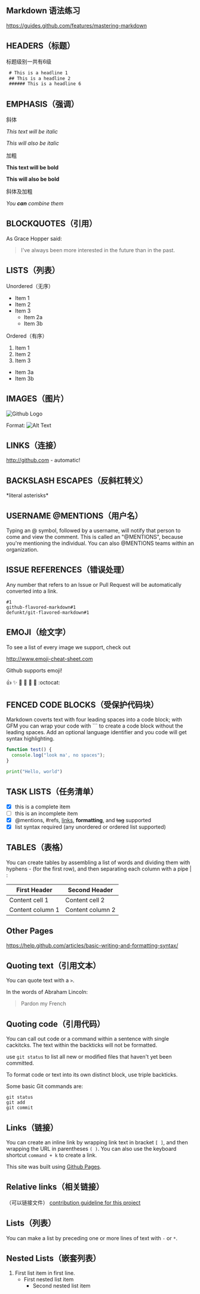 Markdown 语法练习
----
https://guides.github.com/features/mastering-markdown

## HEADERS（标题）

标题级别一共有6级

```Markdown
 # This is a headline 1
 ## This is a headline 2
 ###### This is a headline 6 
```

## EMPHASIS（强调）

斜体

*This text will be italic*

_This will also be italic_

加粗

**This text will be bold**

__This will also be bold__

斜体及加粗

*You **can** combine them*

##  BLOCKQUOTES（引用）
As Grace Hopper said:

> I've always been more interested
> in the future than in the past.

##  LISTS（列表）
Unordered（无序）
* Item 1
* Item 2
* Item 3
  * Item 2a
  * Item 3b

Ordered（有序）
1. Item 1
2. Item 2
3. Item 3
  * Item 3a
  * Item 3b

## IMAGES（图片）
![Github Logo](/images/logo.png)

Format: ![Alt Text](url)

## LINKS（连接）

http://github.com - automatic!

## BACKSLASH ESCAPES（反斜杠转义）

\*literal asterisks\*

## USERNAME @MENTIONS（用户名）
Typing an @ symbol, followed by a username, will notify that person to come and view the comment. This is called an "@MENTIONS", because you're mentioning the individual. You can also @MENTIONS teams within an organization.

## ISSUE REFERENCES（错误处理）
Any number that refers to an Issue or Pull Request will be automatically converted into a link.

```
#1
github-flavored-markdown#1
defunkt/git-flavored-markdown#1
```

## EMOJI（绘文字）
To see a list of every image we support, check out

http://www.emoji-cheat-sheet.com 

Github supports emoji!

:+1: :sparkles: :camel: :tada:
:rocket: :metal: :octocat:

## FENCED CODE BLOCKS（受保护代码块） 
Markdown coverts text with four leading spaces into a code block; with GFM you can wrap your code with ``` to create a code block without the leading spaces. Add an optional language identifier and you code will get syntax highlighting.

```javascript
function test() {
  console.log("look ma', no spaces");
}
```
```python
print("Hello, world")
```

## TASK LISTS（任务清单）
- [x] this is a complete item
- [ ] this is an incomplete item 
- [x] @mentions, #refs, [links](),
**formatting**, and <del>tag</del>
supported
- [x] list syntax required (any unordered or ordered list supported)

## TABLES（表格）
You can create tables by assembling a list of words and dividing them with hyphens - (for the first row), and then separating each column with a pipe | :

First Header | Second Header
------------ | -------------
Content cell 1 | Content cell 2  
Content column 1 | Content column 2   

## Other Pages
https://help.github.com/articles/basic-writing-and-formatting-syntax/

## Quoting text（引用文本）
You can quote text with a `>`.

In the words of Abraham Lincoln:
> Pardon my French

## Quoting code（引用代码）

You can call out code or a command within a sentence with single cackitcks. The text within the backticks will not be formatted.

use `git status` to list all new or modified files that haven't yet been committed.

To format code or text into its own distinct block, use triple backticks.

Some basic Git commands are:
```
git status
git add
git commit
```

## Links（链接）

You can create an inline link by wrapping link text in bracket `[ ]`, and then wrapping the URL in parentheses `( )`. You can also use the keyboard shortcut `command + k` to create a link.

This site was built using [Github Pages](https://pages.github.com/).

## Relative links（相关链接）
（可以链接文件）
[contribution guideline for this project](docs/CONTRIBUTING.md)

## Lists（列表）

You can make a list by preceding one or more lines of text with `-` or `*`.

## Nested Lists（嵌套列表）

1. First list item in first line.
   - First nested list item 
     - Second nested list item 
